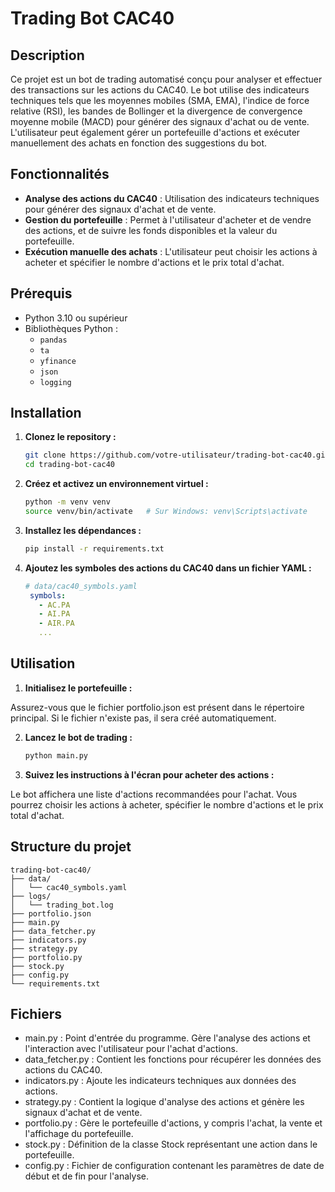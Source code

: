 # Trading Bot CAC40

## Description

Ce projet est un bot de trading automatisé conçu pour analyser et effectuer des transactions sur les actions du CAC40. Le bot utilise des indicateurs techniques tels que les moyennes mobiles (SMA, EMA), l'indice de force relative (RSI), les bandes de Bollinger et la divergence de convergence moyenne mobile (MACD) pour générer des signaux d'achat ou de vente. L'utilisateur peut également gérer un portefeuille d'actions et exécuter manuellement des achats en fonction des suggestions du bot.

## Fonctionnalités

- **Analyse des actions du CAC40** : Utilisation des indicateurs techniques pour générer des signaux d'achat et de vente.
- **Gestion du portefeuille** : Permet à l'utilisateur d'acheter et de vendre des actions, et de suivre les fonds disponibles et la valeur du portefeuille.
- **Exécution manuelle des achats** : L'utilisateur peut choisir les actions à acheter et spécifier le nombre d'actions et le prix total d'achat.

## Prérequis

- Python 3.10 ou supérieur
- Bibliothèques Python :
  - `pandas`
  - `ta`
  - `yfinance`
  - `json`
  - `logging`

## Installation

1. **Clonez le repository :**
   ```bash
   git clone https://github.com/votre-utilisateur/trading-bot-cac40.git
   cd trading-bot-cac40

2. **Créez et activez un environnement virtuel :**
   ```bash
   python -m venv venv
   source venv/bin/activate   # Sur Windows: venv\Scripts\activate

3. **Installez les dépendances :**
   ```bash
   pip install -r requirements.txt
   
4. **Ajoutez les symboles des actions du CAC40 dans un fichier YAML :**
   ```yaml
   # data/cac40_symbols.yaml
    symbols:
      - AC.PA
      - AI.PA
      - AIR.PA
      ...

## Utilisation
1. **Initialisez le portefeuille :**

Assurez-vous que le fichier portfolio.json est présent dans le répertoire principal. Si le fichier n'existe pas, il sera créé automatiquement.

2. **Lancez le bot de trading :**
    ```bash
   python main.py

3. **Suivez les instructions à l'écran pour acheter des actions :**

Le bot affichera une liste d'actions recommandées pour l'achat. Vous pourrez choisir les actions à acheter, spécifier le nombre d'actions et le prix total d'achat.

## Structure du projet
    trading-bot-cac40/
    ├── data/
    │   └── cac40_symbols.yaml
    ├── logs/
    │   └── trading_bot.log
    ├── portfolio.json
    ├── main.py
    ├── data_fetcher.py
    ├── indicators.py
    ├── strategy.py
    ├── portfolio.py
    ├── stock.py
    ├── config.py
    └── requirements.txt

## Fichiers
- main.py : Point d'entrée du programme. Gère l'analyse des actions et l'interaction avec l'utilisateur pour l'achat d'actions.
- data_fetcher.py : Contient les fonctions pour récupérer les données des actions du CAC40.
- indicators.py : Ajoute les indicateurs techniques aux données des actions.
- strategy.py : Contient la logique d'analyse des actions et génère les signaux d'achat et de vente.
- portfolio.py : Gère le portefeuille d'actions, y compris l'achat, la vente et l'affichage du portefeuille.
- stock.py : Définition de la classe Stock représentant une action dans le portefeuille.
- config.py : Fichier de configuration contenant les paramètres de date de début et de fin pour l'analyse.